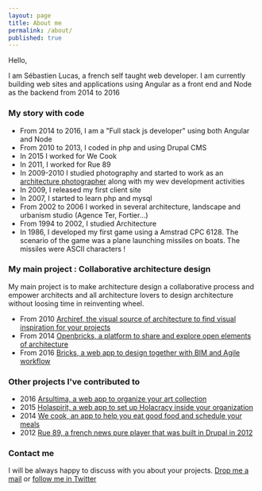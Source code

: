 ```yaml
---
layout: page
title: About me
permalink: /about/
published: true
---
```


Hello, 

I am Sébastien Lucas, a french self taught web developer. 
I am currently building web sites and applications using Angular as a front end and Node as the backend from 2014 to 2016

### My story with code

* From 2014 to 2016, I am a "Full stack js developer" using both Angular and Node 
* From 2010 to 2013, I coded in php and using Drupal CMS
* In 2015 I worked for We Cook 
* In 2011, I worked for Rue 89
* In 2009-2010 I studied photography and started to work as an [architecture photographer](http://www.sebastienlucas.com) along with my wev development activities
* In 2009, I released my first client site
* In 2007, I started to learn php and mysql
* From 2002 to 2006 I worked in several architecture, landscape and urbanism studio (Agence Ter, Fortier...)
* From 1994 to 2002, I studied Architecture
* In 1986, I developed my first game using a Amstrad CPC 6128. The scenario of the game was a plane launching missiles on boats. The missiles were ASCII characters !

### My main project : Collaborative architecture design

My main project is to make architecture design a collaborative process and empower architects and all architecture lovers to design architecture without loosing time in reinventing wheel.    

* From 2010 [Archiref, the visual source of architecture to find visual inspiration for your projects](http://www.archiref.com)
* From 2014 [Openbricks, a platform to share and explore open elements of architecture](http://www.openbricks.io)
* From 2016 [Bricks, a web app to design together with BIM and Agile workflow](http://bricksapp.io)

### Other projects I've contributed to 

* 2016 [Arsultima, a web app to organize your art collection](http://www.arsultima.com/)
* 2015 [Holaspirit, a web app to set up Holacracy inside your organization](https://www.holaspirit.com/)
* 2014 [We cook, an app to help you eat good  food and schedule your meals](http://www.wecook.fr)
* 2012 [Rue 89, a french news pure player that was built in Drupal in 2012](http://www.rue89.com)

### Contact me

I will be always happy to discuss with you about your projects. 
[Drop me a mail](mailto:lucas.sebastien@gmail.com) or [follow me in Twitter](https://twitter.com/sebastien_lucas)
